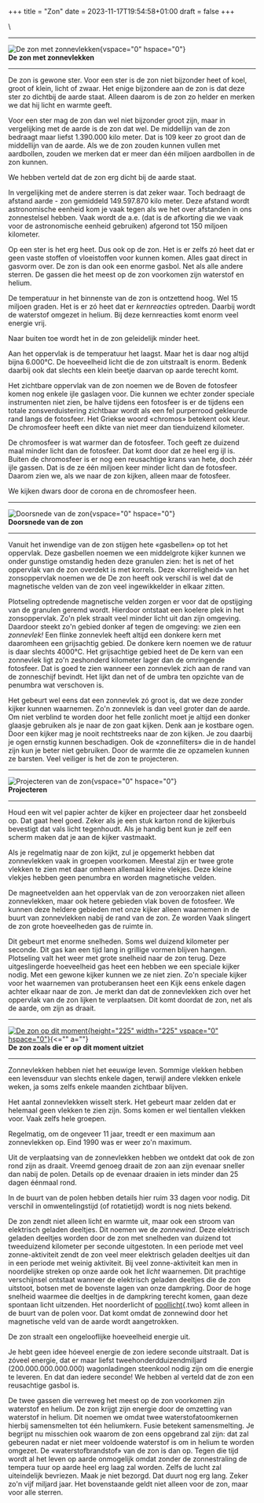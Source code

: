 +++
title = "Zon"
date = 2023-11-17T19:54:58+01:00
draft = false
+++

\

  -----------------------------------------------------------------------
  ![De zon met zonnevlekken](plaatjes/zon.gif){vspace="0" hspace="0"}\
  **De zon met zonnevlekken**

  -----------------------------------------------------------------------

De zon is gewone ster. Voor een ster is de zon niet bijzonder heet of
koel, groot of klein, licht of zwaar. Het enige bijzondere aan de zon is
dat deze ster zo dichtbij de aarde staat. Alleen daarom is de zon zo
helder en merken we dat hij licht en warmte geeft.

Voor een ster mag de zon dan wel niet bijzonder groot zijn, maar in
vergelijking met de aarde is de zon dat wel. De middellijn van de zon
bedraagt maar liefst 1.390.000 kilo meter. Dat is 109 keer zo groot dan
de middellijn van de aarde. Als we de zon zouden kunnen vullen met
aardbollen, zouden we merken dat er meer dan één miljoen aardbollen in
de zon kunnen.

We hebben verteld dat de zon erg dicht bij de aarde staat.

In vergelijking met de andere sterren is dat zeker waar. Toch bedraagt
de afstand aarde - zon gemiddeld 149.597.870 kilo meter. Deze afstand
wordt astronomische eenheid kom je vaak tegen als we het over afstanden
in ons zonnestelsel hebben. Vaak wordt de a.e. (dat is de afkorting die
we vaak voor de astronomische eenheid gebruiken) afgerond tot 150
miljoen kilometer.

Op een ster is het erg heet. Dus ook op de zon. Het is er zelfs zó heet
dat er geen vaste stoffen of vloeistoffen voor kunnen komen. Alles gaat
direct in gasvorm over. De zon is dan ook een enorme gasbol. Net als
alle andere sterren. De gassen die het meest op de zon voorkomen zijn
waterstof en helium.

De temperatuur in het binnenste van de zon is ontzettend hoog. Wel 15
miljoen graden. Het is er zó heet dat er *kernreacties* optreden.
Daarbij wordt de waterstof omgezet in helium. Bij deze kernreacties komt
enorm veel energie vrij.

Naar buiten toe wordt het in de zon geleidelijk minder heet.

Aan het oppervlak is de temperatuur het laagst. Maar het is daar nog
altijd bijna 6.000°C. De hoeveelheid licht die de zon uitstraalt is
enorm. Bedenk daarbij ook dat slechts een klein beetje daarvan op aarde
terecht komt.

Het zichtbare oppervlak van de zon noemen we de Boven de fotosfeer komen
nog enkele ijle gaslagen voor. Die kunnen we echter zonder speciale
instrumenten niet zien, be halve tijdens een fotosfeer is er de tijdens
een totale zonsverduistering zichtbaar wordt als een fel purperrood
gekleurde rand langs de fotosfeer. Het Griekse woord «chromos» betekent
ook kleur. De chromosfeer heeft een dikte van niet meer dan tienduizend
kilometer.

De chromosfeer is wat warmer dan de fotosfeer. Toch geeft ze duizend
maal minder licht dan de fotosfeer. Dat komt door dat ze heel erg ijl
is. Buiten de chromosfeer is er nog een reusachtige krans van hete, doch
zéér ijle gassen. Dat is de ze één miljoen keer minder licht dan de
fotosfeer. Daarom zien we, als we naar de zon kijken, alleen maar de
fotosfeer.

We kijken dwars door de corona en de chromosfeer heen.

  -----------------------------------------------------------------------
  ![Doorsnede van de zon](plaatjes/zon_doorsnede.jpg){vspace="0"
  hspace="0"}\
  **Doorsnede van de zon**

  -----------------------------------------------------------------------

Vanuit het inwendige van de zon stijgen hete «gasbellen» op tot het
oppervlak. Deze gasbellen noemen we een middelgrote kijker kunnen we
onder gunstige omstandig heden deze granulen zien: het is net of het
oppervlak van de zon overdekt is met korrels. Deze «korreligheid» van
het zonsoppervlak noemen we de De zon heeft ook verschil is wel dat de
magnetische velden van de zon veel ingewikkelder in elkaar zitten.

Plotseling optredende magnetische velden zorgen er voor dat de
opstijging van de granulen geremd wordt. Hierdoor ontstaat een koelere
plek in het zonsoppervlak. Zo\'n plek straalt veel minder licht uit dan
zijn omgeving. Daardoor steekt zo\'n gebied donker af tegen de omgeving:
we zien een *zonnevlek!* Een flinke zonnevlek heeft altijd een donkere
kern met daaromheen een grijsachtig gebied. De donkere kern noemen we de
ratuur is daar slechts 4000°C. Het grijsachtige gebied heet de De kern
van een zonnevlek ligt zo\'n zeshonderd kilometer lager dan de
omringende fotosfeer. Dat is goed te zien wanneer een zonnevlek zich aan
de rand van de zonneschijf bevindt. Het lijkt dan net of de umbra ten
opzichte van de penumbra wat verschoven is.

Het gebeurt wel eens dat een zonnevlek zó groot is, dat we deze zonder
kijker kunnen waarnemen. Zo\'n zonnevlek is dan veel groter dan de
aarde. Om niet verblind te worden door het felle zonlicht moet je altijd
een donker glaasje gebruiken als je naar de zon gaat kijken. Denk aan je
kostbare ogen. Door een kijker mag je nooit rechtstreeks naar de zon
kijken. Je zou daarbij je ogen ernstig kunnen beschadigen. Ook de
«zonnefilters» die in de handel zijn kun je beter niet gebruiken. Door
de warmte die ze opzamelen kunnen ze barsten. Veel veiliger is het de
zon te projecteren.

  -----------------------------------------------------------------------
  ![Projecteren van de zon](plaatjes/zon_projectie.jpg){vspace="0"
  hspace="0"}\
  **Projecteren**

  -----------------------------------------------------------------------

Houd een wit vel papier achter de kijker en projecteer daar het
zonsbeeld op. Dat gaat heel goed. Zeker als je een stuk karton rond de
kijkerbuis bevestigt dat vals licht tegenhoudt. Als je handig bent kun
je zelf een scherm maken dat je aan de kijker vastmaakt.

Als je regelmatig naar de zon kijkt, zul je opgemerkt hebben dat
zonnevlekken vaak in groepen voorkomen. Meestal zijn er twee grote
vlekken te zien met daar omheen allemaal kleine vlekjes. Deze kleine
vlekjes hebben geen penumbra en worden magnetische velden.

De magneetvelden aan het oppervlak van de zon veroorzaken niet alleen
zonnevlekken, maar ook hetere gebieden vlak boven de fotosfeer. We
kunnen deze heldere gebieden met onze kijker alleen waarnemen in de
buurt van zonnevlekken nabij de rand van de zon. Ze worden Vaak slingert
de zon grote hoeveelheden gas de ruimte in.

Dit gebeurt met enorme snelheden. Soms wel duizend kilometer per
seconde. Dit gas kan een tijd lang in grillige vormen blijven hangen.
Plotseling valt het weer met grote snelheid naar de zon terug. Deze
uitgeslingerde hoeveelheid gas heet een hebben we een speciale kijker
nodig. Met een gewone kijker kunnen we ze niet zien. Zo\'n speciale
kijker voor het waarnemen van protuberansen heet een Kijk eens enkele
dagen achter elkaar naar de zon. Je merkt dan dat de zonnevlekken zich
over het oppervlak van de zon lijken te verplaatsen. Dit komt doordat de
zon, net als de aarde, om zijn as draait.

  --------------------------------------------------------------------------------
  [![De zon op dit
  moment](http://umbra.nascom.nasa.gov/images/latest_mdi_igram.gif){height="225"
  width="225" vspace="0" hspace="0"}](http://umbra.nascom.nasa.gov/images/){<=""
  a=""}\
  **De zon zoals die er op dit moment uitziet**

  --------------------------------------------------------------------------------

Zonnevlekken hebben niet het eeuwige leven. Sommige vlekken hebben een
levensduur van slechts enkele dagen, terwijl andere vlekken enkele
weken, ja soms zelfs enkele maanden zichtbaar blijven.

Het aantal zonnevlekken wisselt sterk. Het gebeurt maar zelden dat er
helemaal geen vlekken te zien zijn. Soms komen er wel tientallen vlekken
voor. Vaak zelfs hele groepen.

Regelmatig, om de ongeveer 11 jaar, treedt er een maximum aan
zonnevlekken op. Eind 1990 was er weer zo\'n maximum.

Uit de verplaatsing van de zonnevlekken hebben we ontdekt dat ook de zon
rond zijn as draait. Vreemd genoeg draait de zon aan zijn evenaar
sneller dan nabij de polen. Details op de evenaar draaien in iets minder
dan 25 dagen éénmaal rond.

In de buurt van de polen hebben details hier ruim 33 dagen voor nodig.
Dit verschil in omwentelingstijd (of rotatietijd) wordt is nog niets
bekend.

De zon zendt niet alleen licht en warmte uit, maar ook een stroom van
elektrisch geladen deeltjes. Dit noemen we de *zonnewind*. Deze
elektrisch geladen deeltjes worden door de zon met snelheden van duizend
tot tweeduizend kilometer per seconde uitgestoten. In een periode met
veel zonne-aktiviteit zendt de zon veel meer elektrisch geladen deeltjes
uit dan in een periode met weinig aktiviteit. Bij veel zonne-aktiviteit
kan men in noordelijke streken op onze aarde ook het *licht* waarnemen.
Dit prachtige verschijnsel ontstaat wanneer de elektrisch geladen
deeltjes die de zon uitstoot, botsen met de bovenste lagen van onze
dampkring. Door de hoge snelheid waarmee die deeltjes in de dampkring
terecht komen, gaan deze spontaan licht uitzenden. Het noorderlicht of
[poollicht](poollicht.html){.two} komt alleen in de buurt van de polen
voor. Dat komt omdat de zonnewind door het magnetische veld van de aarde
wordt aangetrokken.

De zon straalt een ongelooflijke hoeveelheid energie uit.

Je hebt geen idee hóeveel energie de zon iedere seconde uitstraalt. Dat
is zóveel energie, dat er maar liefst tweehonderdduizendmiljard
(200.000.000.000.000) wagonladingen steenkool nodig zijn om die energie
te leveren. En dat dan iedere seconde! We hebben al verteld dat de zon
een reusachtige gasbol is.

De twee gassen die verreweg het meest op de zon voorkomen zijn waterstof
en helium. De zon krijgt zijn energie door de omzetting van waterstof in
helium. Dit noemen we omdat twee waterstofatoomkernen hierbij
samensmelten tot één heliumkern. Fusie betekent samensmelting. Je
begrijpt nu misschien ook waarom de zon eens opgebrand zal zijn: dat zal
gebeuren nadat er niet meer voldoende waterstof is om in helium te
worden omgezet. De «waterstofbrandstof» van de zon is dan op. Tegen die
tijd wordt al het leven op aarde onmogelijk omdat zonder de
zonnestraling de tempera tuur op aarde heel erg laag zal worden. Zelfs
de lucht zal uiteindelijk bevriezen. Maak je niet bezorgd. Dat duurt nog
erg lang. Zeker zo\'n vijf miljard jaar. Het bovenstaande geldt niet
alleen voor de zon, maar voor alle sterren.
